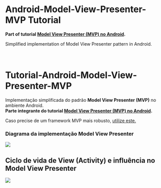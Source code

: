 <h1>Android-Model-View-Presenter-MVP Tutorial</h1>
<strong>Part of tutorial <a href="http://www.tinmegali.com/model-view-presenter-mvp-no-android-parte-2/">Model View Presenter (MVP) no Android</a>.</strong>

Simplified implementation of Model View Presenter pattern in Android. <br />
<br/>
<br/>
<h1>Tutorial-Android-Model-View-Presenter-MVP</h1>

Implementação simplificada do padrão <strong>Model View Presenter (MVP)</strong> no ambiente Android. <br />
<strong>Parte integrante do tutorial <a href="http://www.tinmegali.com/model-view-presenter-mvp-no-android-parte-2/">Model View Presenter (MVP) no Android</a>.</strong>

Caso precise de um framework MVP mais robusto, <a href="https://github.com/tinmegali/Android-Model-View-Presenter-MVP.git"> utilize este.</a>

<h3>Diagrama da implementação Model View Presenter</h3>
<img src="http://www.tinmegali.com/wp-content/uploads/2016/02/MVP_ClassDiagram.png"/>

<h2>Ciclo de vida de View (Activity) e influência no Model View Presenter</h2>
<img src="http://www.tinmegali.com/wp-content/uploads/2016/02/MVP_Activity_Lifecycle.png"/>

